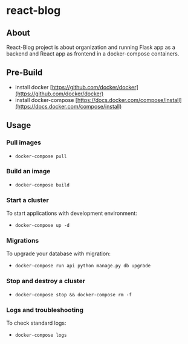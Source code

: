 # react-blog

## About

React-Blog project is about organization and running Flask app as a backend
and React app as frontend in a docker-compose containers.

## Pre-Build

-   install docker [https://github.com/docker/docker](https://github.com/docker/docker)
-   install docker-compose [https://docs.docker.com/compose/install](https://docs.docker.com/compose/install)

## Usage

### Pull images

-   ```docker-compose pull```

### Build an image

-   ```docker-compose build```

### Start a cluster

To start applications with development environment:

-   ```docker-compose up -d```

### Migrations

To upgrade your database with migration:

- ```docker-compose run api python manage.py db upgrade```

### Stop and destroy a cluster

- ```docker-compose stop && docker-compose rm -f```

### Logs and troubleshooting

To check standard logs:

- ```docker-compose logs```
